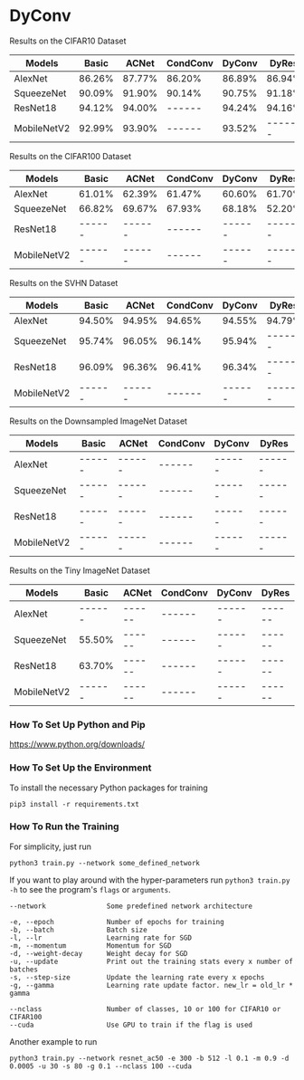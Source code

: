 # DyConv

Results on the CIFAR10 Dataset

| Models        | Basic         | ACNet         | CondConv      | DyConv        | DyRes         |
|---------------|---------------|---------------|---------------|---------------|---------------|
| AlexNet       | 86.26%        | 87.77%        | 86.20%        | 86.89%        | 86.94%        |
| SqueezeNet    | 90.09%        | 91.90%        | 90.14%        | 90.75%        | 91.18%        |
| ResNet18      | 94.12%        | 94.00%        | ------        | 94.24%        | 94.16%        |
| MobileNetV2   | 92.99%        | 93.90%        | ------        | 93.52%        | ------        |

Results on the CIFAR100 Dataset

| Models        | Basic         | ACNet         | CondConv      | DyConv        | DyRes         |
|---------------|---------------|---------------|---------------|---------------|---------------|
| AlexNet       | 61.01%        | 62.39%        | 61.47%        | 60.60%        | 61.70%        |
| SqueezeNet    | 66.82%        | 69.67%        | 67.93%        | 68.18%        | 52.20%        |
| ResNet18      | ------        | ------        | ------        | ------        | ------        |
| MobileNetV2   | ------        | ------        | ------        | ------        | ------        |

Results on the SVHN Dataset

| Models        | Basic         | ACNet         | CondConv      | DyConv        | DyRes         |
|---------------|---------------|---------------|---------------|---------------|---------------|
| AlexNet       | 94.50%        | 94.95%        | 94.65%        | 94.55%        | 94.79%        |
| SqueezeNet    | 95.74%        | 96.05%        | 96.14%        | 95.94%        | ------        |
| ResNet18      | 96.09%        | 96.36%        | 96.41%        | 96.34%        | ------        |
| MobileNetV2   | ------        | ------        | ------        | ------        | ------        |

Results on the Downsampled ImageNet Dataset

| Models        | Basic         | ACNet         | CondConv      | DyConv        | DyRes         |
|---------------|---------------|---------------|---------------|---------------|---------------|
| AlexNet       | ------        | ------        | ------        | ------        | ------        |
| SqueezeNet    | ------        | ------        | ------        | ------        | ------        |
| ResNet18      | ------        | ------        | ------        | ------        | ------        |
| MobileNetV2   | ------        | ------        | ------        | ------        | ------        |

Results on the Tiny ImageNet Dataset

| Models        | Basic         | ACNet         | CondConv      | DyConv        | DyRes         |
|---------------|---------------|---------------|---------------|---------------|---------------|
| AlexNet       | ------        | ------        | ------        | ------        | ------        |
| SqueezeNet    | 55.50%        | ------        | ------        | ------        | ------        |
| ResNet18      | 63.70%        | ------        | ------        | ------        | ------        |
| MobileNetV2   | ------        | ------        | ------        | ------        | ------        |

### How To Set Up Python and Pip

https://www.python.org/downloads/

### How To Set Up the Environment

To install the necessary Python packages for training

    pip3 install -r requirements.txt

### How To Run the Training

For simplicity, just run

    python3 train.py --network some_defined_network

If you want to play around with the hyper-parameters run ``python3 train.py -h`` to see the program's ``flags`` or ``arguments``.

    --network               Some predefined network architecture
    
    -e, --epoch             Number of epochs for training
    -b, --batch             Batch size
    -l, --lr                Learning rate for SGD
    -m, --momentum          Momentum for SGD
    -d, --weight-decay      Weight decay for SGD
    -u, --update            Print out the training stats every x number of batches
    -s, --step-size         Update the learning rate every x epochs
    -g, --gamma             Learning rate update factor. new_lr = old_lr * gamma
    
    --nclass                Number of classes, 10 or 100 for CIFAR10 or CIFAR100
    --cuda                  Use GPU to train if the flag is used

Another example to run

    python3 train.py --network resnet_ac50 -e 300 -b 512 -l 0.1 -m 0.9 -d 0.0005 -u 30 -s 80 -g 0.1 --nclass 100 --cuda

